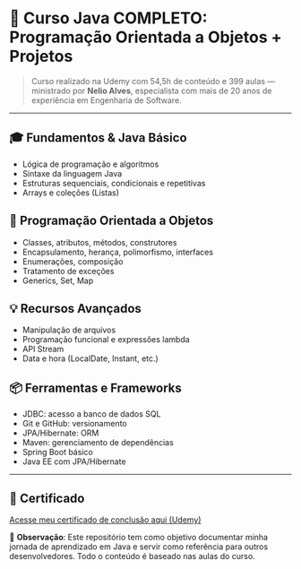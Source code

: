 # 🚀 Curso Java COMPLETO: Programação Orientada a Objetos + Projetos

> Curso realizado na Udemy com 54,5h de conteúdo e 399 aulas — ministrado por **Nelio Alves**, especialista com mais de 20 anos de experiência em Engenharia de Software.

---

## 🎓 Fundamentos & Java Básico
- Lógica de programação e algoritmos
- Sintaxe da linguagem Java
- Estruturas sequenciais, condicionais e repetitivas
- Arrays e coleções (Listas)

## 🔧 Programação Orientada a Objetos
- Classes, atributos, métodos, construtores
- Encapsulamento, herança, polimorfismo, interfaces
- Enumerações, composição
- Tratamento de exceções
- Generics, Set, Map

## 💡 Recursos Avançados
- Manipulação de arquivos
- Programação funcional e expressões lambda
- API Stream
- Data e hora (LocalDate, Instant, etc.)

## 📦 Ferramentas e Frameworks
- JDBC: acesso a banco de dados SQL
- Git e GitHub: versionamento
- JPA/Hibernate: ORM
- Maven: gerenciamento de dependências
- Spring Boot básico
- Java EE com JPA/Hibernate

---

## 📜 Certificado

[Acesse meu certificado de conclusão aqui (Udemy)](https://www.udemy.com/certificate/UC-035d5ca7-fab1-4498-afc8-3c23421684f3/)


📌 **Observação**: Este repositório tem como objetivo documentar minha jornada de aprendizado em Java e servir como referência para outros desenvolvedores. Todo o conteúdo é baseado nas aulas do curso.
